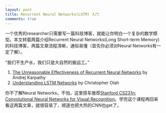 ```yaml
---
layout: post
title: Recurrent Neural Networks(LSTM) 入门
comments: true
---
```


一个优秀的researcher只需要写一篇科技博客，就能让你明白一个复杂的数学模型。本文转载两篇介绍Recurrent Neural Networks(Long Short-term Memory)的科技博客，两篇文章流程清晰，通俗易懂（首先你必须对Neural Networks有一定了解）。

<!--more-->

“我们不生产水，我们只是大自然的搬运工。”

1. [The Unreasonable Effectiveness of Recurrent Neural Networks](http://karpathy.github.io/2015/05/21/rnn-effectiveness/) by Andrej Karpathy
2. [Understanding LSTM Networks](http://colah.github.io/posts/2015-08-Understanding-LSTMs/) by Christopher Olah

你不了解Neural Networks，不怕，这里搭车推荐[Stanford CS231n: Convolutional Neural Networks for Visual Recognition](http://cs231n.github.io/)。学完这个课程再回来看这两篇文章，就很容易了，顺道也把大热的CNN也get了。